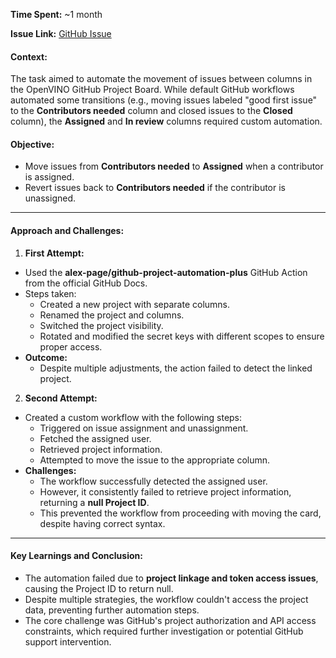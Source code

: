 **Time Spent:** ~1 month  

**Issue Link:** [GitHub Issue](https://github.com/openvinotoolkit/openvino/issues/20210##issuecomment-1884629007)  
#### **Context:**
The task aimed to automate the movement of issues between columns in the OpenVINO GitHub Project Board. While default GitHub workflows automated some transitions (e.g., moving issues labeled "good first issue" to the **Contributors needed** column and closed issues to the **Closed** column), the **Assigned** and **In review** columns required custom automation.

#### **Objective:**
- Move issues from **Contributors needed** to **Assigned** when a contributor is assigned.
- Revert issues back to **Contributors needed** if the contributor is unassigned.

---

#### **Approach and Challenges:**

1. **First Attempt:**
- Used the **alex-page/github-project-automation-plus** GitHub Action from the official GitHub Docs.
- Steps taken:
  - Created a new project with separate columns.
  - Renamed the project and columns.
  - Switched the project visibility.
  - Rotated and modified the secret keys with different scopes to ensure proper access.
- **Outcome:**
  - Despite multiple adjustments, the action failed to detect the linked project.

2. **Second Attempt:**
- Created a custom workflow with the following steps:
  - Triggered on issue assignment and unassignment.
  - Fetched the assigned user.
  - Retrieved project information.
  - Attempted to move the issue to the appropriate column.
- **Challenges:**
  - The workflow successfully detected the assigned user.
  - However, it consistently failed to retrieve project information, returning a **null Project ID**.
  - This prevented the workflow from proceeding with moving the card, despite having correct syntax.

---

#### **Key Learnings and Conclusion:**
- The automation failed due to **project linkage and token access issues**, causing the Project ID to return null.
- Despite multiple strategies, the workflow couldn't access the project data, preventing further automation steps.
- The core challenge was GitHub's project authorization and API access constraints, which required further investigation or potential GitHub support intervention.

